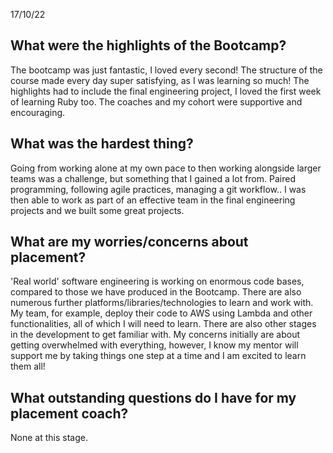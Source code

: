 17/10/22
## What were the highlights of the Bootcamp?

The bootcamp was just fantastic, I loved every second! The structure of the course made every day super satisfying, as I was learning so much! The highlights had to include the final engineering project, I loved the first week of learning Ruby too. The coaches and my cohort were supportive and encouraging. 

## What was the hardest thing?

Going from working alone at my own pace to then working alongside larger teams was a challenge, but something that I gained a lot from. Paired programming, following agile practices, managing a git workflow.. I was then able to work as part of an effective team in the final engineering projects and we built some great projects. 

## What are my worries/concerns about placement?

'Real world' software engineering is working on enormous code bases, compared to those we have produced in the Bootcamp. There are also numerous further platforms/libraries/technologies to learn and work with. My team, for example, deploy their code to AWS using Lambda and other functionalities, all of which I will need to learn. There are also other stages in the development to get familiar with. My concerns initially are about getting overwhelmed with everything, however, I know my mentor will support me by taking things one step at a time and I am excited to learn them all!

## What outstanding questions do I have for my placement coach?

None at this stage.